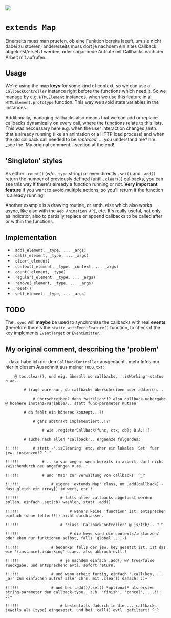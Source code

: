<img src="https://kekse.biz/php/count.php?draw&override=github:v4" />

# `extends Map`
Einerseits muss man pruefen, ob eine Funktion bereits laeuft, um sie nicht dabei zu stoeren,
andererseits muss dort je nachdem ein altes Callback abgeloest/ersetzt werden, oder sogar
neue Aufrufe mit Callbacks nach der Arbeit mit aufrufen.

## Usage
We're using the map **keys** for some kind of context, so we can use a `CallbackController` instance
right before the functions which need it. So we manage by e.g. `HTMLElement` instances, when we use
this feature in a `HTMLElement.prototype` function. This way we avoid state variables in the instances.

Additionally, managing callbacks also means that we can add or replace callbacks dynamically on every
call, where the functions relate to this lists. This was neccessary here e.g. when the user interaction
changes smth. that's already running (like an animation or a HTTP load process) and when the old callback
call needed to be _replaced_, ... you understand me? hm. _see the 'My original comment..' section at the end!

## 'Singleton' styles
As either `.count()` (w/o `_type` string) or even directly `.set()` and `.add()` return the number of previously
defined (until `.clear()`) callbacks, you can see this way if there's already a function running or not. **Very
important feature** if you want to avoid multiple actions, so you'll return if the function is already running!

Another example is a drawing routine, or smth. else which also works async, like also with the `Web Animation API`, etc.
It's really useful, not only as indicator, also to partially replace or append callbacks to be called after or within
the functions.

## Implementation
* `.add(_element, _type, ... _args)`
* `.call(_element, _type, ... _args)`
* `.clear(_element)`
* `.context(_element, _type, _context, ... _args)`
* `.count(_element, _type)`
* `.regular(_element, _type, ... _args)`
* `.remove(_element, _type, ... _args)`
* `.reset()`
* `.set(_element, _type, ... _args)`

## TODO
The `.sync` will **maybe** be used to synchronize the callbacks with real **events** (therefore there's the
`static withEventFeature()` function, to check if the key implements `EventTarget` or `EventEmitter`.

## My original comment, describing the 'problem'
.. dazu habe ich mir den `CallbackController` ausgedacht.. mehr Infos nur hier in diesem Ausschnitt aus meiner `TODO.txt`:
```
	@ toc.clear(), und eig. überall wo callbacks, '.isWorking'-status o.ae..

		# frage wäre nur, ob callbacks überschreiben oder addieren...

			# überschreiben? dann *wirklich*!? also callback-uebergabe @ hoehere instanz/variable/.. statt func-parameter nutzen

		# da fehlt ein höheres konzept...?!

			# ganz abstrakt implementiert..!?!

				# wie .registerCallback(func, ctx, cb); O.Ä.!!?

		# suche nach allen 'callback'.. ergaenze folgendes:

!!!!!!		# statt ~'.isClearing' etc. eher ein lokales 'Set' fuer jew. instanzen!? ^_^

!!!!!!			# .. so von wegen: wenn bereits in arbeit, darf nicht zwischendurch neu angefangen o.ae...

!!!!!!			# und 'Map' zur verwaltung von callbacks! ^_^

!!!!!!				# eigene 'extends Map' class, um .add(callback) - dass gleich ein array[] im wert, etc.!

!!!!!!					# falls alter callbacks abgeloest werden sollen, einfach .set(cb) waehlen, statt .add()

!!!!!!						# wenn's keine 'function' ist, entsprechen einfach (ohne fehler!!!) nicht durchlassen.

!!!!!!					# "class 'CallbackController" @ js/lib/.. ^_^

!!!!!!						# die keys sind die contexts/instanzen/ oder eben nur funktionen selbst, falls 'global'.. ;-)

!!!!!!				# bedenke: falls der jew. key gesetzt ist, ist das wie '(instance).isWorking' o.ae.. also abbruch evtl.!

!!!!!!					# je nachdem einfach .add() w/ true/false rueckgabe, und entsprechend evtl. sofort return;

!!!!!!				# und wenn arbeit fertig, einfach '.call(key, ... _a)' zum einfachen aufruf aller cb's, mit .clear() danach! :)~

!!!!!!				# und bei .add()/.set() *optional* als ersten string-parameter den callback-type.. z.b. 'finish', 'cancel', ...!!! :)~
				
!!!!!!					# bestenfalls dadurch in die ..._callbacks jeweils als [type] eingesetzt, und bei .call() evtl. gefiltert! ^_^
```

